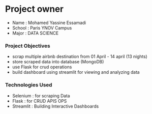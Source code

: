 # Project owner
- Name   : Mohamed Yassine Essamadi
- School : Paris YNOV Campus
- Major  :  DATA SCIENCE

### Project Objectives

- scrap multiple airbnb destination from 01 April - 14 april (13 nights)
- store scraped data into database (MongoDB)
- use Flask for crud operations 
- build dashboard using streamlit for viewing and analyzing data 

### Technologies Used

- Selenium  : for scraping Data
- Flask     : for CRUD APIS OPS
- Streamlit : Building Interactive Dashboards 



